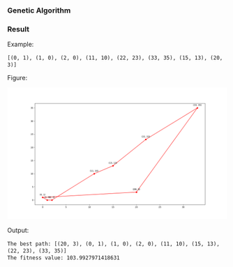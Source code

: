 ### Genetic Algorithm

### Result

Example:

```shell
[(0, 1), (1, 0), (2, 0), (11, 10), (22, 23), (33, 35), (15, 13), (20, 3)]
```

Figure:

![Result](./img/result.png)

Output:

```shell
The best path: [(20, 3), (0, 1), (1, 0), (2, 0), (11, 10), (15, 13), (22, 23), (33, 35)]
The fitness value: 103.9927971418631
```